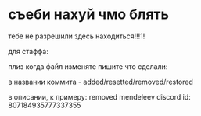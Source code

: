 # съеби нахуй чмо блять
тебе не разрешили здесь находиться!!!1!




для стаффа:

плиз когда файл изменяте пишите что сделали:

в названии коммита - added/resetted/removed/restored

в описании, к примеру: 
removed mendeleev
discord id: 807184935777337355
